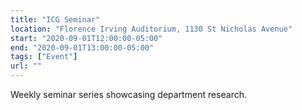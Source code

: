 ```yaml
---
title: "ICG Seminar"
location: "Florence Irving Auditorium, 1130 St Nicholas Avenue"
start: "2020-09-01T12:00:00-05:00"
end: "2020-09-01T13:00:00-05:00"
tags: ["Event"]
url: ""
---
```


Weekly seminar series showcasing department research.

<!-- endexcerpt -->
